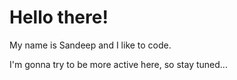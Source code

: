 # Hello there!

My name is Sandeep and I like to code.

I'm gonna try to be more active here, so stay tuned...
